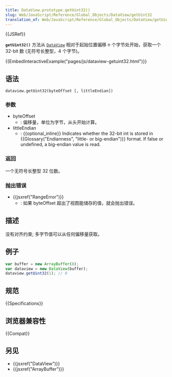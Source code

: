 ```yaml
---
title: DataView.prototype.getUint32()
slug: Web/JavaScript/Reference/Global_Objects/DataView/getUint32
translation_of: Web/JavaScript/Reference/Global_Objects/DataView/getUint32
---
```

{{JSRef}}

**`getUint32()`** 方法从 [`DataView`](/zh-CN/docs/Web/JavaScript/Reference/Global_Objects/DataView) 相对于起始位置偏移 n 个字节处开始，获取一个 32-bit 数 (无符号长整型，4 个字节)。

{{EmbedInteractiveExample("pages/js/dataview-getuint32.html")}}

## 语法

```plain
dataview.getUint32(byteOffset [, littleEndian])
```

### 参数

- byteOffset
  - : 偏移量，单位为字节，从头开始计算。
- littleEndian
  - : {{optional_inline}} Indicates whether the 32-bit int is stored in {{Glossary("Endianness", "little- or big-endian")}} format. If false or undefined, a big-endian value is read.

### 返回

一个无符号长整型 32 位数。

### 抛出错误

- {{jsxref("RangeError")}}
  - : 如果 byteOffset 超出了视图能储存的值，就会抛出错误。

## 描述

没有对齐约束; 多字节值可以从任何偏移量获取。

## 例子

```js
var buffer = new ArrayBuffer(8);
var dataview = new DataView(buffer);
dataview.getUint32(1); // 0
```

## 规范

{{Specifications}}

## 浏览器兼容性

{{Compat}}

## 另见

- {{jsxref("DataView")}}
- {{jsxref("ArrayBuffer")}}

